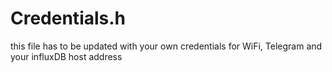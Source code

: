 # Credentials.h
this file has to be updated with your own credentials for WiFi, Telegram and your influxDB host address
